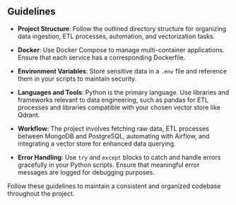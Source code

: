## Guidelines

- **Project Structure**: Follow the outlined directory structure for organizing data ingestion, ETL processes, automation, and vectorization tasks.

- **Docker**: Use Docker Compose to manage multi-container applications. Ensure that each service has a corresponding Dockerfile.

- **Environment Variables**: Store sensitive data in a `.env` file and reference them in your scripts to maintain security.

- **Languages and Tools**: Python is the primary language. Use libraries and frameworks relevant to data engineering, such as pandas for ETL processes and libraries compatible with your chosen vector store like Qdrant.

- **Workflow**: The project involves fetching raw data, ETL processes between MongoDB and PostgreSQL, automating with Airflow, and integrating a vector store for enhanced data querying.

- **Error Handling**: Use `try` and `except` blocks to catch and handle errors gracefully in your Python scripts. Ensure that meaningful error messages are logged for debugging purposes.

Follow these guidelines to maintain a consistent and organized codebase throughout the project.
